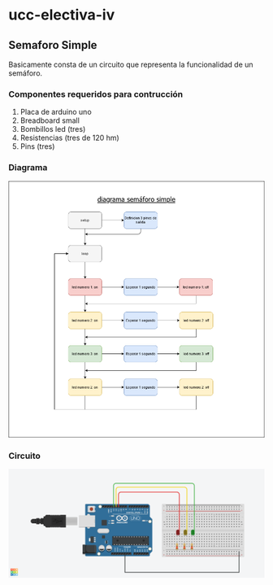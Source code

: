 # ucc-electiva-iv
## Semaforo Simple
Basicamente consta de un circuito  que representa la funcionalidad de un semáforo.
### Componentes requeridos para contrucción 
1. Placa de arduino uno
2. Breadboard small
3. Bombillos led (tres)
4. Resistencias (tres de 120 hm)
5. Pins (tres)
### Diagrama
![Diagrama](../semaforoSimple/imgSemaforoSimple.png)
### Circuito
![Diagrama](../semaforoSimple/imgCircuitoSemaforoSimple.png
)


